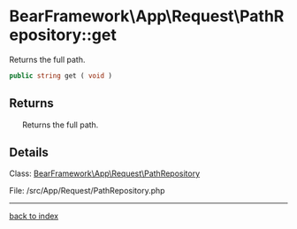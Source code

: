 # BearFramework\App\Request\PathRepository::get

Returns the full path.

```php
public string get ( void )
```

## Returns

&nbsp;&nbsp;&nbsp;&nbsp;&nbsp;&nbsp;Returns the full path.

## Details

Class: [BearFramework\App\Request\PathRepository](bearframework.app.request.pathrepository.class.md)

File: /src/App/Request/PathRepository.php

---

[back to index](index.md)

